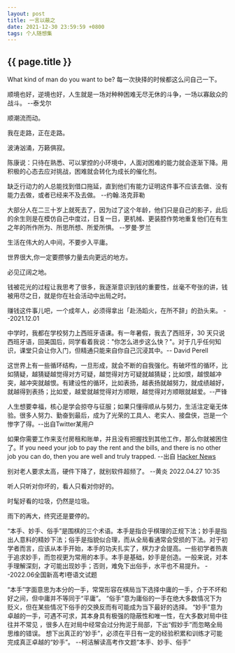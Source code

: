 ```yaml
---
layout: post
title: 一言以蔽之
date: 2021-12-30 23:59:59 +0800
tags: 个人随想集
--- 
```


<h2>{{ page.title }}</h2>

What kind of man do you want to be? 每一次抉择的时候都这么问自己一下。

顺境也好，逆境也好，人生就是一场对种种困难无尽无休的斗争，一场以寡敌众的战斗。 --泰戈尔

顺潮流而动。

我在走路，正在走路。

波涛汹涌，万籁俱寂。

陈康说：只待在熟悉、可以掌控的小环境中，人面对困难的能力就会逐渐下降。用积极的心态去应对挑战，困难就会转化为成长的催化剂。

缺乏行动力的人总能找到借口拖延，直到他们有能力证明这件事不应该去做、没有能力去做，或者已经来不及去做。 --约翰.洛克菲勒

大部分人在二三十岁上就死去了，因为过了这个年龄，他们只是自己的影子，此后的余生则是在模仿自己中度过，日复一日，更机械、更装腔作势地重复他们在有生之年的所作所为、所思所想、所爱所惧。 --罗曼·罗兰

生活在伟大的人中间，不要步入平庸。

世界很大,你一定要攒够力量去向更远的地方。

必见辽阔之地。

钱被花光的过程让我思考了很多，我逐渐意识到钱的重要性，丝毫不夸张的讲，钱被用尽之日，就是你在社会活动中出局之时。

赚钱这件事儿吧，一个成年人，必须得拿出「赴汤蹈火，在所不辞」的劲头来。 --2021.12.01

中学时，我都在学校努力上西班牙语课。有一年暑假，我去了西班牙，30 天只说西班牙语，回美国后，同学看着我说："你怎么进步这么快？"。对于几乎任何知识，课堂只会让你入门，但精通只能来自你自己沉浸其中。-- David Perell

这世界上有一些循环结构，一旦形成，就会不断的自我强化。有破坏性的循环，比如猜疑，越猜疑越觉得对方可疑，越觉得对方可疑就越猜疑；比如恨，越恨越冲突，越冲突就越恨。有建设性的循环，比如表扬，越表扬就越努力，就成绩越好，就越得到表扬；比如爱，越爱就越觉得对方顺眼，越觉得对方顺眼就越爱。--严锋

人生想要幸福，核心是学会掠夺与征服；如果只懂得顺从与努力，生活注定毫无体验。很多人努力、勤奋到最后，成为了光荣的工具人、老实人、接盘侠，岂是一个惨字了得。--出自Twitter某用户

如果你需要工作来支付房租和账单，并且没有把握找到其他工作，那么你就被困住了。If you need your job to pay the rent and the bills, and there is no other job you can do, then you are well and truly trapped. --出自 <a href="https://news.ycombinator.com/item?id=24595613" target="_blank">Hacker News</a>

别对老人要求太高，硬件下降了，就别软件超频了。 --黄炎 2022.04.27 10:35

听人只听对你坏的，看人只看对你好的。

时髦好看的垃圾，仍然是垃圾。

雨下的再大，终究还是要停的。

“本手、妙手、俗手”是围棋的三个术语。本手是指合乎棋理的正规下法；妙手是指出人意料的精妙下法；俗手是指貌似合理，而从全局看通常会受损的下法。对于初学者而言，应该从本手开始，本手的功夫扎实了，棋力才会提高。一些初学者热衷于追求妙手，而忽视更为常用的本手。本手是基础，妙手是创造。一般来说，对本手理解深刻，才可能出现妙手；否则，难免下出俗手，水平也不易提升。 --2022.06全国新高考Ⅰ卷语文试题

“本手”字面意思为本分的一手，常常形容在棋局当下选择中庸的一手，介于不坏和好之间，但中庸并不等同于“平庸”。
“俗手”意为庸俗的一手在绝大多数情况下为贬义，但在某些情况下俗手的交换反而有可能成为当下最好的选择。
“妙手”意为卓越的一手，可遇不可求，其本身具有极强的隐蔽性和唯一性，在大多数对局中往往并不常见 ，很多人在对局中经常会过分拘泥于局部，下出“假妙手”而忽略全局思维的错误。
想下出真正的“妙手”，必须在平日有一定的经验积累和训练才可能完成真正卓越的“妙手”。 --柯洁解读高考作文题“本手、妙手、俗手”